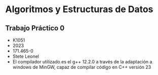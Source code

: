 # Algoritmos y Estructuras de Datos
## Trabajo Práctico 0
- K1051
- 2023
- 171.465-0
- Stete Leonel
- El compilador utilizado es el g++ 12.2.0 a través de la adaptación a windows de MinGW, capaz de compilar código en C++ versión 23
